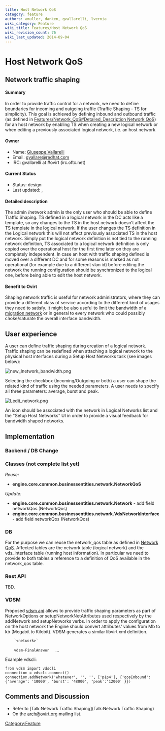 ```yaml
---
title: Host Network QoS
category: feature
authors: amuller, danken, gvallarelli, lvernia
wiki_category: Feature
wiki_title: Features/Host Network QoS
wiki_revision_count: 76
wiki_last_updated: 2014-09-04
---
```


# Host Network QoS

## Network traffic shaping

#### Summary

In order to provide traffic control for a network, we need to define boundaries for incoming and outgoing traffic (Traffic Shaping - TS for simplicity). This goal is achieved by defining inbound and outbound traffic (as defined in [Features/Network_QoS#Detailed_Description Network QoS](Features/Network_QoS#Detailed_Description_Network_QoS)) for an host network by enabling TS when creating a new logical network or when editing a previously associated logical network, i.e. an host network.

#### Owner

*   Name: [ Giuseppe Vallarelli](User:gvallarelli)
*   Email: <gvallare@redhat.com>
*   IRC: gvallarelli at #ovirt (irc.oftc.net)

#### Current Status

*   Status: design
*   Last updated: ,

#### Detailed description

The admin /network admin is the only user who should be able to define Traffic Shaping. TS defined in a logical network in the DC acts like a template, so any changes to the TS in the host network doesn't affect the TS template in the logical network. If the user changes the TS definition in the Logical network this will not affect previously associated TS in the host network. Simply put the logical network definition is not tied to the running network definition, TS associated to a logical network definition is only copied over the operational host for the first time later on they are completely independent. In case an host with traffic shaping defined is moved over a different DC and for some reasons is marked as not operational (for example due to a different vlan id) before editing the network the running configuration should be synchronized to the logical one, before being able to edit the host network.

#### Benefit to Ovirt

Shaping network traffic is useful for network administrators, where they can provide a different class of service according to the different kind of usages they need to satisfy. It might be also useful to limit the bandwidth of a [migration network](Features/Migration_Network) or in general to every network who could possibly choke/saturate the overall interface bandwidth.

## User experience

A user can define traffic shaping during creation of a logical network. Traffic shaping can be redefined when attaching a logical network to the physical host interfaces during a Setup Host Networks task (see images below):

![](new_lnetwork_bandwidth.png "new_lnetwork_bandwidth.png")

Selecting the checkbox (Incoming/Outgoing or both) a user can shape the related kind of traffic using the needed parameters. A user needs to specify all three parameters: average, burst and peak.

![](Ledit_network.png "Ledit_network.png")

An icon should be associated with the network in Logical Networks list and the "Setup Host Networks" UI in order to provide a visual feedback for bandwidth shaped networks.

## Implementation

### Backend / DB Change

### Classes (not complete list yet)

*Reuse:*

*   **engine.core.common.businessentities.network.NetworkQoS**

*Update:*

*   **engine.core.common.businessentities.network.Network** - add field networkQos (NetworkQos)
*   **engine.core.common.businessentities.network.VdsNetworkInterface** - add field networkQos (NetworkQos)

### DB

For the purpose we can reuse the network_qos table as defined in [Network QoS](Features/Design/Network_QoS#DB_Change_2). Affected tables are the network table (logical network) and the vds_interface table (running host information). In particular we need to provide to both tables a reference to a definition of QoS available in the network_qos table.

### Rest API

TBD.

### VDSM

Proposed [vdsm api](http://gerrit.ovirt.org/#/c/15724/) allows to provide traffic shaping parameters as part of NetworkOptions or setupNetworkNetAttributes used respectively by the addNetwork and setupNetworks verbs. In order to apply the configuration on the host network the Engine should convert attributes' values from Mb to kb (Megabit to Kilobit). VDSM generates a similar libvirt xml definition.

        `<network>`                                          
`    `<name>`vdsm-FinalAnswer`</name>
          ...
`    `<bandwidth>
`      `<inbound average='30000' burst='200000'  peak='40000'/>
`      `<outbound average='30000' burst='200000'  peak='40000' />
`    `</bandwidth>
`  `</network>

Example vdscli:

    from vdsm import vdscli
    connection = vdscli.connect()
    connection.addNetwork('whatever', '', '', ['p1p4'], {'qosInbound':{'average': '10000', 'burst': '48000', 'peak':'12000' }})

## Comments and Discussion

*   Refer to [Talk:Network Traffic Shaping](Talk:Network Traffic Shaping)
*   On the arch@ovirt.org mailing list.

<Category:Feature>
